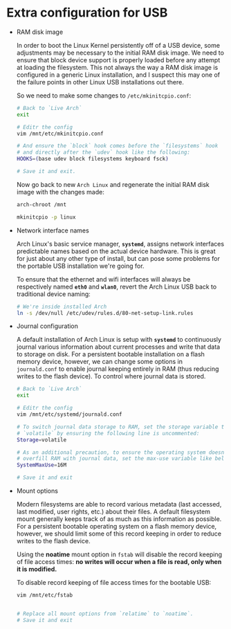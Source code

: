 # Extra configuration for USB

- RAM disk image

    In order to boot the Linux Kernel persistently off of a USB device, 
    some adjustments may be necessary to the initial RAM disk image. 
    We need to ensure that block device support is properly loaded before 
    any attempt at loading the filesystem. This not always the way a RAM disk
    image is configured in a generic Linux installation, and I suspect this may
    one of the failure points in other Linux USB installations out there.

    So we need to make some changes to `/etc/mkinitcpio.conf`:

    ```bash
    # Back to `Live Arch`
    exit

    # Editr the config
    vim /mnt/etc/mkinitcpio.conf

    # And ensure the `block` hook comes before the `filesystems` hook
    # and directly after the `udev` hook like the following:
    HOOKS=(base udev block filesystems keyboard fsck)

    # Save it and exit.
    ```


    Now go back to new `Arch Linux` and regenerate the initial RAM disk image with the changes made:

    ```bash
    arch-chroot /mnt

    mkinitcpio -p linux
    ```


- Network interface names

    Arch Linux's basic service manager, **`systemd`**, assigns network interfaces predictable 
    names based on the actual device hardware. This is great for just about any other type
    of install, but can pose some problems for the portable USB installation we're going for.

    To ensure that the ethernet and wifi interfaces will always be respectively named **`eth0`** 
    and **`wlan0`**, revert the Arch Linux USB back to traditional device naming:

    ```bash
    # We're inside installed Arch
    ln -s /dev/null /etc/udev/rules.d/80-net-setup-link.rules
    ````

- Journal configuration

    A default installation of Arch Linux is setup with **`systemd`** to continuously journal various 
    information about current processes and write that data to storage on disk. For a persistent 
    bootable installation on a flash memory device, however, we can change some options in `journald.conf`
    to enable journal keeping entirely in RAM (thus reducing writes to the flash device). To control where
    journal data is stored.

    ```bash
    # Back to `Live Arch`
    exit

    # Editr the config
    vim /mnt/etc/systemd/journald.conf

    # To switch journal data storage to RAM, set the storage variable to 
    # `volatile` by ensuring the following line is uncommented:
    Storage=volatile
    
    # As an additional precaution, to ensure the operating system doesn't 
    # overfill RAM with journal data, set the max-use variable like below:
    SystemMaxUse=16M

    # Save it and exit
    ```

- Mount options

    Modern filesystems are able to record various metadata (last accessed, last modified, user rights, etc.) 
    about their files. A default filesystem mount generally keeps track of as much as this information as possible.
    For a persistent bootable operating system on a flash memory device, however, we should limit some of this record
    keeping in order to reduce writes to the flash device. 

    Using the **noatime** mount option in `fstab` will disable the record keeping of file access times: 
    **no writes will occur when a file is read, only when it is modified.**

    To disable record keeping of file access times for the bootable USB:

    ```bash
    vim /mnt/etc/fstab


    # Replace all mount options from `relatime` to `noatime`. 
    # Save it and exit
    ```

